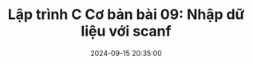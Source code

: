 ---
layout: post
comments: true
title:  "Lập trình C Cơ bản bài 09: Nhập dữ liệu với scanf"
title2:  "Lập trình C Cơ bản bài 09: Nhập dữ liệu với scanf"
date:   2024-09-15 20:35:00
permalink: /cpp-basic-09-nhap-du-lieu-voi-scanf.html
sidebar: mydoc_sidebar
mathjax: true
tags: C++ C++-cơ-bản
categories: C++-Basic
# sc_project: 11213301
# sc_security: 8d50f6a5
img: /assets/cpp/cpp-programming-400x250.png
summary: Giới thiệu cấu trúc 1 chương trình C++
---